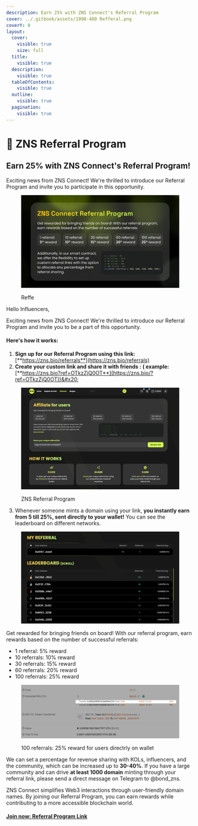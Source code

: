 ```yaml
---
description: Earn 25% with ZNS Connect's Referral Program
cover: ../.gitbook/assets/1990-480 Refferal.png
coverY: 0
layout:
  cover:
    visible: true
    size: full
  title:
    visible: true
  description:
    visible: true
  tableOfContents:
    visible: true
  outline:
    visible: true
  pagination:
    visible: true
---
```


# 🔣 ZNS Referral Program

## Earn 25% with ZNS Connect's Referral Program!

Exciting news from ZNS Connect! We're thrilled to introduce our Referral Program and invite you to participate in this opportunity.

<figure><img src="../.gitbook/assets/Affiliate Program.png" alt=""><figcaption><p>Reffe</p></figcaption></figure>

Hello Influencers,

Exciting news from ZNS Connect! We're thrilled to introduce our Referral Program and invite you to be a part of this opportunity.

#### **Here's how it works:**

1. **Sign up for our Referral Program using this link:** [**https://zns.bio/referrals**](https://zns.bio/referrals)
2. **Create your custom link and share it with friends : ( example:**[ ](https://zns.bio/?ref=OTkzZjQ0OT)[**https://zns.bio?ref=OTkzZjQ0OT**](https://zns.bio/?ref=OTkzZjQ0OT))&#x20;

<figure><img src="../.gitbook/assets/Screenshot 2024-08-14 at 12.47.54.png" alt=""><figcaption><p>ZNS Referral Program</p></figcaption></figure>

3. Whenever someone mints a domain using your link, **you instantly earn from 5 till 25%, sent directly to your wallet!** You can see the leaderboard on different networks.&#x20;

<figure><img src="../.gitbook/assets/Screenshot 2024-08-14 at 12.48.35.png" alt=""><figcaption></figcaption></figure>

Get rewarded for bringing friends on board! With our referral program, earn rewards based on the number of successful referrals:

* 1 referral: 5% reward
* 10 referrals: 10% reward
* 30 referrals: 15% reward
* 60 referrals: 20% reward
* 100 referrals: 25% reward

<figure><img src="../.gitbook/assets/Screenshot 2024-06-26 at 15.32.38.png" alt=""><figcaption><p>100 referrals: 25% reward for users directrly on wallet</p></figcaption></figure>

We can set a percentage for revenue sharing with KOLs, influencers, and the community, which can be increased up to **30-40%**. If you have a large community and can drive **at least 1000 domain** minting through your referral link, please send a direct message on Telegram to @bond\_zns.

ZNS Connect simplifies Web3 interactions through user-friendly domain names. By joining our Referral Program, you can earn rewards while contributing to a more accessible blockchain world.

#### [Join now: Referral Program Link](https://zns.bio/referrals)
